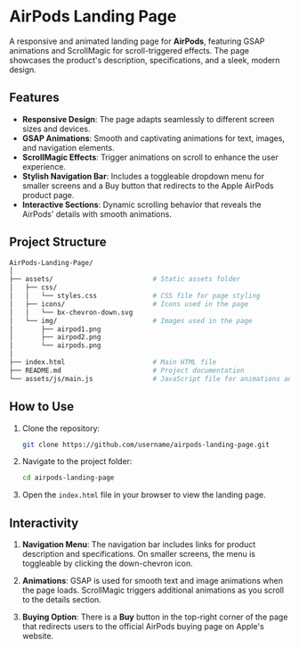 # AirPods Landing Page

A responsive and animated landing page for **AirPods**, featuring GSAP animations and ScrollMagic for scroll-triggered effects. The page showcases the product's description, specifications, and a sleek, modern design.

## Features

- **Responsive Design**: The page adapts seamlessly to different screen sizes and devices.
- **GSAP Animations**: Smooth and captivating animations for text, images, and navigation elements.
- **ScrollMagic Effects**: Trigger animations on scroll to enhance the user experience.
- **Stylish Navigation Bar**: Includes a toggleable dropdown menu for smaller screens and a Buy button that redirects to the Apple AirPods product page.
- **Interactive Sections**: Dynamic scrolling behavior that reveals the AirPods' details with smooth animations.

## Project Structure

```bash
AirPods-Landing-Page/
│
├── assets/                         # Static assets folder
│   ├── css/
│   │   └── styles.css              # CSS file for page styling
│   ├── icons/                      # Icons used in the page
│   │   └── bx-chevron-down.svg
│   └── img/                        # Images used in the page
│       ├── airpod1.png
│       ├── airpod2.png
│       └── airpods.png
│
├── index.html                      # Main HTML file
├── README.md                       # Project documentation
└── assets/js/main.js               # JavaScript file for animations and interaction
```

## How to Use

1. Clone the repository:
   ```bash
   git clone https://github.com/username/airpods-landing-page.git
   ```

2. Navigate to the project folder:
   ```bash
   cd airpods-landing-page
   ```

3. Open the `index.html` file in your browser to view the landing page.

## Interactivity

1. **Navigation Menu**: The navigation bar includes links for product description and specifications. On smaller screens, the menu is toggleable by clicking the down-chevron icon.
   
2. **Animations**: GSAP is used for smooth text and image animations when the page loads. ScrollMagic triggers additional animations as you scroll to the details section.

3. **Buying Option**: There is a **Buy** button in the top-right corner of the page that redirects users to the official AirPods buying page on Apple's website.